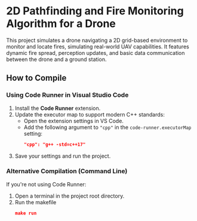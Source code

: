 # 2D Pathfinding and Fire Monitoring Algorithm for a Drone

This project simulates a drone navigating a 2D grid-based environment to monitor and locate fires, simulating real-world UAV capabilities. It features dynamic fire spread, perception updates, and basic data communication between the drone and a ground station. 

## How to Compile

### Using Code Runner in Visual Studio Code
1. Install the **Code Runner** extension.
2. Update the executor map to support modern C++ standards:
   - Open the extension settings in VS Code.
   - Add the following argument to `"cpp"` in the `code-runner.executorMap` setting:
     ```json
     "cpp": "g++ -std=c++17"
     ```
3. Save your settings and run the project.

### Alternative Compilation (Command Line)
If you're not using Code Runner:
1. Open a terminal in the project root directory.
2. Run the makefile
   ```json
   make run 
   ```
